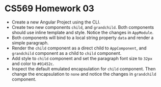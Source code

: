 # CS569 Homework 03
* Create a new Angular Project using the CLI.
* Create two new components `child`, and `grandchild`. Both components should use inline template and style. Notice the changes in `AppModule`.
* Both components will bind to a local string property `data` and render a simple paragraph. 
* Render the `child` component as a direct child to `AppComponent`, and `grandchild` component as a child to `child` component. 
* Add style to `child` component and set the paragraph font size to `32px` and color to `#01452c`.
* Inspect the default emulated encapsulation for `child` component. Then change the encapsulation to `none` and notice the changes in `grandchild` component.
